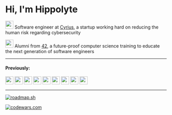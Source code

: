 # Hi, I'm Hippolyte

<a href="https://cyrius.co"><img src="https://user-images.githubusercontent.com/1637101/188271829-5d4d2abf-a1a3-4c54-969f-cf6bb3be9275.png" height="25px" width="25px"/></a> Software engineer at [Cyrius](https://en.cyrius.co), a startup working hard on reducing the human risk regarding cybersecurity

<a href="https://42.fr/en/homepage"><img src="https://42.fr/wp-content/uploads/2021/05/42-Final-sigle-seul.svg" height="25px" width="25px"/></a> Alumni from [42](https://42.fr/en/homepage), a future-proof computer science training to educate the next generation of software engineers

---

#### Previously:


<a href="https://www.polyconseil.fr"><img src="https://www.polyconseil.fr/sites/polyconseil/themes/polyconseil/favicon.ico" height="25px" width="25px"/></a>
<a href="https://iko3.com"><img src="https://github.com/hippolyte42/hippolyte42/assets/25116785/ac07bd27-f5fd-4b58-a716-a45a84e680ee" height="25px" width="25px"/></a>
<a href="https://www.coviflex.com"><img src="https://www.coviflex.com/sites/coviflex/files/favicon-coviflex.png" height="25px" width="25px"/></a>
<a href="https://www.cryptoadpunks.xyz"><img src="https://www.cryptoadpunks.xyz/favicon.ico" height="25px" width="25px"/></a>
<a href="https://www.soulwareproject.com"><img src="https://www.soulwareproject.com/images/favicon.ico" height="25px" width="25px"/></a>
<a href="https://www.kering.com"><img src="https://www.kering.com/images/favicon/apple-touch-icon.png" height="25px" width="25px"/></a>
<a href="https://group.accor.com/en"><img src="https://group.accor.com/favicon.ico" height="25px" width="25px"/></a>
<a href="https://www.d-edge.com"><img src="https://www.d-edge.com/wp-content/themes/d-edge/img/apple-touch-icon.png" height="25px" width="25px"/></a>
<a href="https://www.karibea.com/en"><img src="https://www.karibea.com/wp-content/uploads/sites/222/fb_favicon/favicon-32x32.png" height="25px" width="25px"/></a>

---

[![roadmap.sh](https://api.roadmap.sh/v1-badge/wide/64488103e272577374979a4d?variant=dark)](https://roadmap.sh)

[![codewars.com](https://www.codewars.com/users/hippolyte42/badges/large)](https://www.codewars.com)
